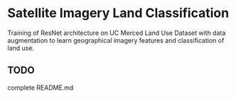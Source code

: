 # Satellite Imagery Land Classification

Training of ResNet architecture on UC Merced Land Use Dataset with data augmentation to learn geographical imagery features and classification of land use. 

## TODO

complete README.md
